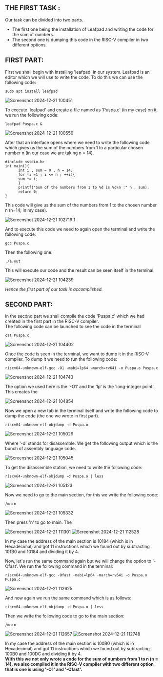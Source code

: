 **THE FIRST TASK :**
---

Our task can be divided into two parts. 
- The first one being the installation of Leafpad and writing the code for the sum of numbers.
- The second one is dumping this code in the RISC-V compiler in two different options.

**FIRST PART:**
---
First we shall begin with installing 'leafpad' in our system. Leafpad is an editor which we will use to write the code. To do this we can use the following code:
```
sudo apt install leafpad
```
![Screenshot 2024-12-21 100451](https://github.com/user-attachments/assets/f93a1786-185f-4288-a4a1-af5c5be2b1c8)


To execute 'leafpad' and create a file named as 'Puspa.c' (in my case) on it, we run the following code:
```
leafpad Puspa.c &
```
![Screenshot 2024-12-21 100556](https://github.com/user-attachments/assets/ca9f60d9-67fa-46f6-a737-0e25b0131c67)


After that an interface opens where we need to write the following code which gives us the sum of the numbers from 1 to a particular chosen number n (in our case we are taking n = 14).
```
#include <stdio.h>
int main(){
      int i , sum = 0 , n = 14;
      for (i =1 ; i <= n ; ++i){
      sum += i;
      }
      printf("Sum of the numbers from 1 to %d is %d\n :" n , sum);
      return 0;
}
```
This code will give us the sum of the numbers from 1 to the chosen number n (n=14; in my case). 

![Screenshot 2024-12-21 102719 1](https://github.com/user-attachments/assets/0f9a65da-8498-4f9e-871c-add72f31332e)


And to execute this code we need to again open the terminal and write the following code:
```
gcc Puspa.c
```
Then the following one:
```
./a.out
```
This will execute our code and the result can be seen itself in the terminal.

![Screenshot 2024-12-21 104239](https://github.com/user-attachments/assets/36b0591d-2154-46f3-b7d3-fa6115d28919)


*Hence the first part of our task is accomplished.*

**SECOND PART:**
---
In the second part we shall compile the code 'Puspa.c' which we had created in the first part in the RISC-V compiler.  
The following code can be launched to see the code in the terminal
```
cat Puspa.c
```
![Screenshot 2024-12-21 104402](https://github.com/user-attachments/assets/c34767a0-688a-4cba-aa9a-5969c25956cb)


Once the code is seen in the terminal, we want to dump it in the RISC-V compiler. To dump it we need to run the following code:
```
riscv64-unknown-elf-gcc -O1 -mabi=lp64 -march=rv64i -o Puspa.o Puspa.c
```
![Screenshot 2024-12-21 104743](https://github.com/user-attachments/assets/228442a3-44e6-489f-8a43-2f4d46639084)


The option we used here is the '-O1' and the 'lp' is the 'long-integer point'. This creates the 

![Screenshot 2024-12-21 104854](https://github.com/user-attachments/assets/4dd8f138-d0d5-42f2-9fab-efca9d6271f8)


Now we open a new tab in the terminal itself and write the following code to dump the code (the one we wrote in first part).
```
riscv64-unknown-elf-objdump -d Puspa.o
```
![Screenshot 2024-12-21 105029](https://github.com/user-attachments/assets/aa53b4f3-a8ea-4131-a13a-8317f329e08b)


Where '-d' stands for disassemble. We get the following output which is the bunch of assembly language code.

![Screenshot 2024-12-21 105045](https://github.com/user-attachments/assets/8c85e53a-579c-4342-bbac-f19407224531)


To get the disassemble station, we need to write the following code:
```
riscv64-unknown-elf-objdump -d Puspa.o | less
```
![Screenshot 2024-12-21 105123](https://github.com/user-attachments/assets/78f3687a-74bd-4de1-b304-26958c4baa45)


Now we need to go to the main section, for this we write the following code:
```
/main
```

![Screenshot 2024-12-21 105332](https://github.com/user-attachments/assets/5528a89d-03d7-4e9b-8db8-c6f4b97eff0d)


Then press 'n' to go to main. The 

![Screenshot 2024-12-21 111301](https://github.com/user-attachments/assets/ba6e02cc-861e-4190-80a6-e028d8b89b1d)
![Screenshot 2024-12-21 112528](https://github.com/user-attachments/assets/4d11b760-bf40-4454-8222-bca57293af0f)


In my case the address of the main section is 10184 (which is in Hexadecimal) and got 11 instructions which we found out by subtracting 101B0 and 10184 and dividing it by 4.  

Now, let's run the same command again but we will change the option to '-Ofast'. We run the following command in the terminal:
```
riscv64-unknown-elf-gcc -Ofast -mabi=lp64 -march=rv64i -o Puspa.o Puspa.c
```
![Screenshot 2024-12-21 112625](https://github.com/user-attachments/assets/4c13328b-5a88-4e7e-ac78-de8e9ab44782)

And now again we run the same command which is as follows:
```
riscv64-unknown-elf-objdump -d Puspa.o | less
```
Then we write the following code to go to the main section:
```
/main
```
![Screenshot 2024-12-21 112657](https://github.com/user-attachments/assets/4189c106-21b4-43ac-9d33-0bbe9b1bc671)
![Screenshot 2024-12-21 112748](https://github.com/user-attachments/assets/b6a432fe-8e83-4658-9e77-6020297d72f6)

In my case the address of the main section is 100B0 (which is in Hexadecimal) and got 11 instructions which we found out by subtracting 100B0 and 100DC and dividing it by 4.   
**With this we not only wrote a code for the sum of numbers from 1 to n (n = 14), we also compiled it in the RISC-V compiler with two different option that is one is using '-O1' and '-Ofast'.**
